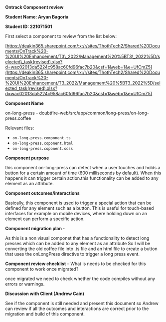 **Ontrack Component review**

**Student Name: Aryan Bagoria**

**Student ID: 221071501**


First select a component to review from the list below:

[https://deakin365.sharepoint.com/:x:/r/sites/ThothTech2/Shared%20Documents/OnTrack%20-%20UI%20Enhancement/T3\_2022/Management%20%5BT3\_2022%5D/selected\_task(revised).xlsx?d=wac02013da5224c958ac60fd96fac7b20&csf=1&web=1&e=UfCmZ5](https://deakin365.sharepoint.com/:x:/r/sites/ThothTech2/Shared%20Documents/OnTrack%20-%20UI%20Enhancement/T3_2022/Management%20%5BT3_2022%5D/selected_task(revised).xlsx?d=wac02013da5224c958ac60fd96fac7b20&csf=1&web=1&e=UfCmZ5)

**Component Name**

on-long-press - doubtfire-web/src/app/common/long-press/on-long-press.coffee

Relevant files:
 -   ``on-long-press.component.ts``
 -   ``on-long-press.coponent.html``
 -   ``on-long-press.coponent.scss``


**Component purpose**

this component on-long-press can detect when a user touches and holds a button for a certain amount of time (600 milliseconds by default). When this happens it can trigger certain action.this functionality can be added to any element as an attribute.

**Component outcomes/interactions**

Basically, this component is used to trigger a special action that can be defined for any element such as a button. This is useful for touch-based interfaces for example on mobile devices, where holding down on an element can perform a specific action.

**Component migration plan -**

As this is a non visual componet that has a functionality to detect long presses which can be added to any element as an attribute So I will be converting the old coffee file into .ts file and an html file to create a button that uses the onLongPress directive to trigger a long press event.

**Component review checklist** – What is needs to be checked for this component to work once migrated?

once migrated we need to check whether the code compiles without any errors or warnings.

**Discussion with Client (Andrew Cain)**

See if the component is still needed and present this document so Andrew can review if all the outcomes and interactions are correct prior to the migration and build of this component.
